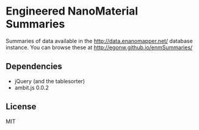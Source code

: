 # Engineered NanoMaterial Summaries

Summaries of data available in the http://data.enanomapper.net/ database
instance. You can browse these at http://egonw.github.io/enmSummaries/

## Dependencies

* jQuery (and the tablesorter)
* ambit.js 0.0.2

## License

MIT
